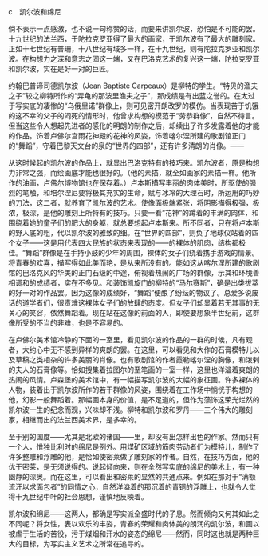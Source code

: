 c　凯尔波和绵尼

  

倘不表示一点感激，也不说一句称赞的话，而要来讲凯尔波，恐怕是不可能的罢。十九世纪的法兰西，于陀拉克罗亚得了最大的画家，于凯尔波有了最大的雕刻家。正如十七世纪有普珊，十八世纪有域多一样，在十九世纪，则有陀拉克罗亚和凯尔波。在构想力之深和意志之固这一端，又在巴洛克艺术的复兴这一端，陀拉克罗亚和凯尔波，实在是好一对的巨匠。

约翰巴普谛司德凯尔波（Jean Baptiste Carpeaux）是柳特的学生。“特贝的渔夫之子”较之柳特所作的“弄龟的那波里渔夫之子”，那成绩是有出蓝之誉的。在太过于写实底的凄惨的“乌俄里诺”群像上，则可见密开朗改罗的模仿。当表现苦于饥饿的这不幸的父子的闷死的情形时，他曾求构想的模范于“劳恭群像”，自然不待言。但当这些令人想起先进者的感化的明朗的制作之后，却续出了许多发露着他的才能的作品。饰着卢佛尔宫雨花神殿的花神的风姿，饰着喀尔涅所建的歌剧馆正门的“舞蹈”，守着巴黎天文台的泉的“世界的四部”，还有许多清朗的肖像。——

从这时候起的凯尔波的作品上，就显出巴洛克特有的技巧来。凯尔波者，原是构想力非常之强，而绘画底才能也很好的。（他的素描，就全如画家的素描一样。他所作的油画，卢佛尔博物馆也在保存着。）卢本斯描写丰丽的肉体美时，所驱使的强烈的笔触，和培尔涅尼要将极其充实的生命，赋与冰冷的大理石时，所运用的巧妙的刀法，这二者，就养育了凯尔波的艺术。使像面极端紧张，将阴影描得极强，极浓，极深，是他的雕刻上所特有的技巧。只要一看“花神”的蹲着的丰满的肉体，和围绕着她的童子们的肥大的身躯，就总要想起卢本斯来。所不同者，只在将卢本斯的野人底的粗，代以凯尔波的雅致的细。在“世界的四部”，则负了地球仪站着的四个女子——这是用代表四大民族的状态来表现的——的裸体的肌肉，结构都极佳。“舞蹈”群像是在手持小鼓的少年的周围，裸体的女子们绕着携手游戏的情景。将青春的欢喜，描写得如此美而艳，是从来所没有的。能如这从喀尔涅所建的歌剧馆的巴洛克风的华美的正门石级的中途，俯视着热闹的广场的群像，示其和环境善相调和的成绩者，实在不多见。和装饰凯旋门的柳特的“马尔赛斯”，确是出类拔萃的好一对的作品罢。因为这像的成绩好，“舞蹈”便酿了纷纭的物议了。总爱多说废话的道学者们，很责难这裸体女子们的放肆的态度。但女子们却显着若无其事的无关心的笑容，依然舞蹈着。现在站在这像的前面的人，即使要想象半世纪前，这群像所受的不当的非难，也是不容易的。

在卢佛尔美术馆冷静的下面的一室里，看见凯尔波的作品的一群的时候，凡有观者，大约心中无不感到异样的爽朗的罢。在这里，可以看见和大作的石膏模特儿以及草稿之类相杂的许多美丽的肖像。也有歌剧馆的作者霞勒喀尔涅的胸像，和泼剌的夫人的石膏像等。恰如搜集着拉图尔的垩笔画的一室一样，这里也洋溢着爽朗的热闹的风情。卢森堡的美术馆中，有一幅描写凯尔波的大幅的象征画。许多裸体的人物，装着出于凯尔波所作的若干群像的风姿，围绕着在工作场中惝恍于构想的他，幻影一般舞蹈着。那幅画本身的价值，是不足道的，但作为藻饰这荣光烂然的凯尔波一生的纪念而观，兴味却不浅。柳特和凯尔波和罗丹——三个伟大的雕刻家，相继而出的法兰西美术界，是多幸的。

至于别的国度——尤其是北欧的诸国——里，却没有出怎样出色的作家。然而只有一个人，惟独比利时的绵尼是例外。用煤矿区域的筋肉劳动者们为模特儿，制作了许多整雕和浮雕的他，是恰如使密莱做了雕刻家的作者。自然，在技巧方面，他的优于密莱，是无须说得的。说起倾向来，则在全然写实底的绵尼的美术上，有一种幽静的深奥。而在这里，可以看出和密莱的显然的共通点来。例如在那对于“满额流汗以求面包者”的同情之心，自然洋溢着的那沉着的青铜的浮雕上，也就令人觉得十九世纪中叶的社会思想，谨慎地反映着。

凯尔波和绵尼——这两人，都确是写实派全盛时代的子息。然而倾向又何其如此之不同呢？将女性，表以欢乐的丰姿，青春的荣耀和肉体美的朗润的凯尔波，和画以被虐于生活的苦役，污于煤烟和汗水的姿态的绵尼——然而，同时这也就是两种巨大的目标，为写实主义艺术之所常在追寻的。